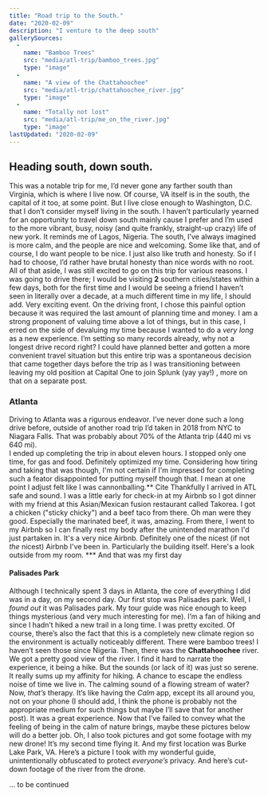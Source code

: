```yaml
---
title: "Road trip to the South."
date: "2020-02-09"
description: "I venture to the deep south"
gallerySources:
  -
    name: "Bamboo Trees"
    src: "media/atl-trip/bamboo_trees.jpg"
    type: "image"
  -
    name: "A view of the Chattahoochee"
    src: "media/atl-trip/chattahoochee_river.jpg"
    type: "image"
  -
    name: "Totally not lost"
    src: "media/atl-trip/me_on_the_river.jpg"
    type: "image"
lastUpdated: "2020-02-09"
---
```


## Heading south, down south.
This was a notable trip for me, I’d never gone any farther south than Virginia, which is where I live now. Of course, VA itself is in the south, the capital of it too, at some point. But I live close enough to Washington, D.C. that I don’t consider myself living in the south. I haven’t particularly yearned for an opportunity to travel down south mainly cause I prefer and I’m used to the more vibrant, busy, noisy (and quite frankly, straight-up crazy) life of new york. It reminds me of Lagos, Nigeria. The south, I’ve always imagined is more calm, and the people are nice and welcoming. Some like that, and of course, I do want people to be nice. I just also like truth and honesty. So if I had to choose, I’d rather  have brutal honesty than nice words with no root. All of that aside, I was still excited to go on this trip for various reasons. I was going to drive there; I would be visiting **2** southern cities/states within a few days, both for the first time and I would be seeing a friend I haven’t seen in literally over a decade, at a much different time in my life, I should add. Very exciting event. On the driving front, I chose this painful option because it was required the last amount of planning time and money.  I am a strong proponent of valuing time above a lot of things, but in this case, I erred on the side of devaluing my time because I wanted to do a *very long* as a new experience. I’m setting so many records already, why not a longest drive record right? I could have planned better and gotten a more convenient travel situation but this entire trip was a spontaneous decision that came together days before the trip as I was transitioning between leaving my old position at Capital One to join Splunk (yay yay!) , more on that on a separate post.

###  Atlanta 
Driving to Atlanta was a rigurous endeavor. I’ve never done such a long drive before, outside of another road trip I’d taken in 2018 from NYC to Niagara Falls. That was probably about 70% of the Atlanta trip (440 mi vs 640 mi).  
I ended up completing the trip in about eleven hours. I stopped only one time, for gas and food. Definitely optimized my time. Considering how tiring and taking that was though, I'm not certain if I'm impressed for completing such a feator disappointed for putting myself though that. I mean at one point I adjust felt like I was cannonballing.** Cite 
Thankfully I arrived in ATL safe and sound. I was a little early for check-in at my Airbnb so I got dinner with my friend at this Asian/Mexican fusion restaurant called Takorea. I got a chicken ("sticky chicky") and a beef taco from there. Oh man were they good. Especially the marinated beef, it was, amazing. 
From there, I went to my Airbnb so I can finally rest my body after the unintended marathon I'd just partaken in. It's a very nice Airbnb. Definitely one of the nicest (if not *the* nicest) Airbnb I've been in. Particularly the building itself. Here's a look outside from my room. *** 
And that was my first day

#### Palisades Park
Although I technically spent 3 days in Atlanta, the core of everything I did was in a day, on my second day. 
Our first stop was Palisades park. Well, I *found out* it was Palisades park. My tour guide was nice enough to keep things mysterious (and very much interesting for me). I’m a fan of hiking and since I hadn’t hiked a new trail in a long time. I was pretty excited. Of course, there’s also the fact that this is a completely new climate region so the environment is actually noticeably different. There were bamboo trees! I haven’t seen those since Nigeria. 
<media-box src="media/atl-trip/bamboo_trees.jpg" name="Bamboo Trees" index=0></media-box>
Then, there was the **Chattahoochee** river.  We got a pretty good view of the river. 
<media-box src="media/atl-trip/chattahoochee_river.jpg" name="A view of the Chattahooche river" index=1></media-box>
<media-box src="media/atl-trip/me_on_the_river.jpg" name="A man on the river" index=2></media-box>
I find it hard to narrate the experience, it being a hike. But the sounds (or lack of it) was just so serene. It really sums up my affinity for hiking. A chance to escape the endless noise of time we live in. The calming sound of a flowing stream of water? Now, *that’s* therapy. It’s like having the *Calm* app, except its all around you, not on your phone (I should add, I think the phone is probably not the appropriate medium for such things but maybe I’ll save that for another post).  It was a great experience. Now that I’ve failed to convey what the feeling of being in the calm of nature brings, maybe these pictures below will do a better job. 
Oh, I also took pictures and got some footage with my new drone! It’s my second time flying it. And my first location was Burke Lake Park, VA. Here’s a picture I took with my wonderful guide, unintentionally obfuscated to protect *everyone’s* privacy. 
And here’s cut-down footage of the river from the drone.

... to be continued

